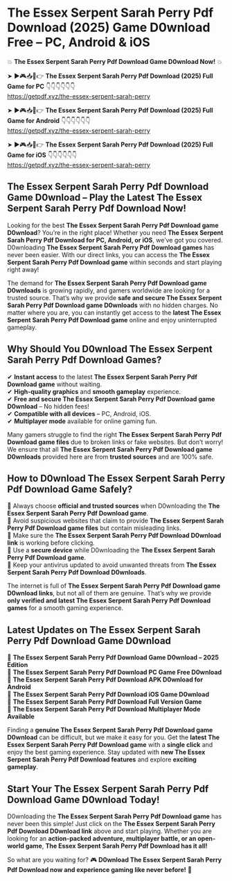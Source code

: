 # The Essex Serpent Sarah Perry Pdf Download (2025) Game D0wnload Free – PC, Android & iOS

💥 **The Essex Serpent Sarah Perry Pdf Download Game D0wnload Now!** 💥  

➤ ►🎮📥📱👉 **The Essex Serpent Sarah Perry Pdf Download (2025) Full Game for PC** 👇👇👇👇👇👇  
https://getpdf.xyz/the-essex-serpent-sarah-perry  

➤ ►🎮📥📱👉 **The Essex Serpent Sarah Perry Pdf Download (2025) Full Game for Android** 👇👇👇👇👇👇  
https://getpdf.xyz/the-essex-serpent-sarah-perry  

➤ ►🎮📥📱👉 **The Essex Serpent Sarah Perry Pdf Download (2025) Full Game for iOS** 👇👇👇👇👇👇  
https://getpdf.xyz/the-essex-serpent-sarah-perry  

## The Essex Serpent Sarah Perry Pdf Download Game D0wnload – Play the Latest The Essex Serpent Sarah Perry Pdf Download Now!

Looking for the best **The Essex Serpent Sarah Perry Pdf Download game D0wnload**? You’re in the right place! Whether you need **The Essex Serpent Sarah Perry Pdf Download for PC, Android, or iOS**, we’ve got you covered. D0wnloading **The Essex Serpent Sarah Perry Pdf Download games** has never been easier. With our direct links, you can access the **The Essex Serpent Sarah Perry Pdf Download game** within seconds and start playing right away!  

The demand for **The Essex Serpent Sarah Perry Pdf Download game D0wnloads** is growing rapidly, and gamers worldwide are looking for a trusted source. That’s why we provide **safe and secure The Essex Serpent Sarah Perry Pdf Download game D0wnloads** with no hidden charges. No matter where you are, you can instantly get access to the **latest The Essex Serpent Sarah Perry Pdf Download game** online and enjoy uninterrupted gameplay.  

## **Why Should You D0wnload The Essex Serpent Sarah Perry Pdf Download Games?**  

✔ **Instant access** to the latest **The Essex Serpent Sarah Perry Pdf Download game** without waiting.  
✔ **High-quality graphics** and **smooth gameplay** experience.  
✔ **Free and secure The Essex Serpent Sarah Perry Pdf Download game D0wnload** – No hidden fees!  
✔ **Compatible with all devices** – PC, Android, iOS.  
✔ **Multiplayer mode** available for online gaming fun.  

Many gamers struggle to find the right **The Essex Serpent Sarah Perry Pdf Download game files** due to broken links or fake websites. But don’t worry! We ensure that all **The Essex Serpent Sarah Perry Pdf Download game D0wnloads** provided here are from **trusted sources** and are 100% safe.  

## **How to D0wnload The Essex Serpent Sarah Perry Pdf Download Game Safely?**  

📌 Always choose **official and trusted sources** when D0wnloading the **The Essex Serpent Sarah Perry Pdf Download game**.  
📌 Avoid suspicious websites that claim to provide **The Essex Serpent Sarah Perry Pdf Download game files** but contain misleading links.  
📌 Make sure the **The Essex Serpent Sarah Perry Pdf Download D0wnload link** is working before clicking.  
📌 Use a **secure device** while D0wnloading the **The Essex Serpent Sarah Perry Pdf Download game**.  
📌 Keep your antivirus updated to avoid unwanted threats from **The Essex Serpent Sarah Perry Pdf Download D0wnloads**.  

The internet is full of **The Essex Serpent Sarah Perry Pdf Download game D0wnload links**, but not all of them are genuine. That’s why we provide **only verified and latest The Essex Serpent Sarah Perry Pdf Download games** for a smooth gaming experience.  

## **Latest Updates on The Essex Serpent Sarah Perry Pdf Download Game D0wnload**  

🔹 **The Essex Serpent Sarah Perry Pdf Download Game D0wnload – 2025 Edition**  
🔹 **The Essex Serpent Sarah Perry Pdf Download PC Game Free D0wnload**  
🔹 **The Essex Serpent Sarah Perry Pdf Download APK D0wnload for Android**  
🔹 **The Essex Serpent Sarah Perry Pdf Download iOS Game D0wnload**  
🔹 **The Essex Serpent Sarah Perry Pdf Download Full Version Game**  
🔹 **The Essex Serpent Sarah Perry Pdf Download Multiplayer Mode Available**  

Finding a **genuine The Essex Serpent Sarah Perry Pdf Download game D0wnload** can be difficult, but we make it easy for you. Get the **latest The Essex Serpent Sarah Perry Pdf Download game** with a **single click** and enjoy the best gaming experience. Stay updated with **new The Essex Serpent Sarah Perry Pdf Download features** and explore **exciting gameplay**.  

## **Start Your The Essex Serpent Sarah Perry Pdf Download Game D0wnload Today!**  

D0wnloading the **The Essex Serpent Sarah Perry Pdf Download game** has never been this simple! Just click on the **The Essex Serpent Sarah Perry Pdf Download D0wnload link** above and start playing. Whether you are looking for an **action-packed adventure, multiplayer battle, or an open-world game**, **The Essex Serpent Sarah Perry Pdf Download has it all!**  

So what are you waiting for? 🎮 **D0wnload The Essex Serpent Sarah Perry Pdf Download now and experience gaming like never before!** 🚀  